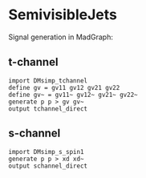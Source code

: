 # SemivisibleJets

Signal generation in MadGraph:

## t-channel
```
import DMsimp_tchannel
define gv = gv11 gv12 gv21 gv22
define gv~ = gv11~ gv12~ gv21~ gv22~
generate p p > gv gv~
output tchannel_direct
```

## s-channel

```
import DMsimp_s_spin1
generate p p > xd xd~
output schannel_direct
```
